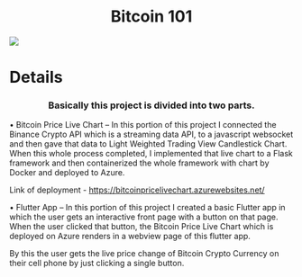 <p align = "center">
<h1 align="center">Bitcoin 101</h1>
</p>
<img src="read.gif">

# Details

<h3 align="center">Basically this project is divided into two parts.</h3>

•	Bitcoin Price Live Chart – In this portion of this project I connected the Binance Crypto API which is a streaming data API, to a javascript websocket and then gave that data to Light Weighted Trading View Candlestick Chart. When this whole process completed, I implemented that live chart to a Flask framework and then containerized the whole framework with chart by Docker and deployed to Azure. 

Link of deployment - https://bitcoinpricelivechart.azurewebsites.net/ 

•	Flutter App – In this portion of this project I created a basic Flutter app in which the user gets an interactive front page with a button on that page. When the user clicked that button, the Bitcoin Price Live Chart which is deployed on Azure renders in a webview page of this flutter app. 

By this the user gets the live price change of Bitcoin Crypto Currency on their cell phone by just clicking a single button.

